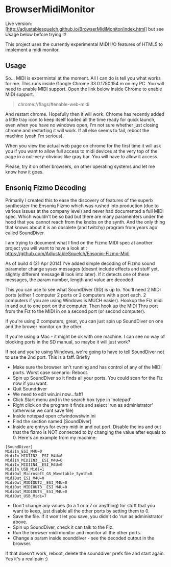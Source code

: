 BrowserMidiMonitor
==================
Live version: [http://adjustablesquelch.github.io/BrowserMidiMonitor/index.html] but see Usage below before trying it!

This project uses the currently experimental MIDI I/O features of HTML5 to implement a midi monitor.

Usage
-----
So... MIDI is expermintal at the moment. All I can do is tell you what works for me. This runs inside Google Chrome 33.0.1750.154 m on my PC. You will need to enable MIDI support. Open the link below inside Chrome to enable MIDI support.

>chrome://flags/#enable-web-midi

And restart chrome. Hopefully then it will work. Chrome has recently added a little tray icon to keep itself loaded all the time ready for quick launch, even when you have no windows open, I'm not sure whether just closing chrome and restarting it will work. If all else seems to fail, reboot the machine (yeah I'm serious).

When you view the actual web page on chrome for the first time it will ask you if you want to allow full access to midi devices at the very top of the page in a not-very-obvious like gray bar. You will have to allow it access.

Please, try it on other browsers, on other operating systems and let me know how it goes.

Ensoniq Fizmo Decoding
----------------------
Primarily I created this to ease the discovery of features of the superb synthesizer the Ensoniq Fizmo which was rushed into production (due to various issues at the company level) and never had documented a full MIDI spec. Which wouldn't be so bad but there are many paramenters under the hood that you cannot reach from the knobs on the synth. And the only thing that knows about it is an obsolete (and twitchy) program from years ago called SoundDiver.

I am trying to document what I find on the Fizmo MIDI spec at another project you will want to have a look at : https://github.com/AdjustableSquelch/Ensoniq-Fizmo-Midi

As of build 4 (21 Apr 2014) I've added simple decoding of Fizmo sound parameter change sysex messages (doesnt include effects and stuff yet, slightly different message ill look into later). If it detects one of these messages, the param number, length and value are decoded. 

This you can use to see what SoundDiver (SD) is up to. You'll need 2 MIDI ports (either 1 computer 2 ports or 2 computers with a port each. 2 computers if you are using Windows is MUCH easier). Hookup the Fiz midi in and out to one port on the computer. Then hook up the MIDI Thru port from the Fiz to the MIDI in on a second port (or second computer).

If you're using 2 computers, great, you can just spin up SoundDiver on one and the brower monitor on the other.

If you're using a Mac - it might be ok with one machine. I can see no way of blocking ports in the SD manual, so maybe it will just work?

If not and you're using Windows, we're going to have to tell SoundDiver not to use the 2nd port. This is a faff. Briefly 
+ Make sure the browser isn't running and has control of any of the MIDI ports. Worst case scenario: Reboot.
+ Spin up SoundDiver so it finds all your ports. You could scan for the Fiz now if you want.
+ Quit Sounddiver
+ We need to edit win.ini now...faff!
+ Click Start menu and in the search box type in 'notepad'
+ Right click on the program it finds and select 'run as administrator' (otherwise we cant save file)
+ Inside notepad open c:\windows\win.ini
+ Find the section named [SoundDiver]
+ Inside are entrys for every midi in and out port. Disable the ins and out that the fizmo is NOT connected to by changing the value after equals to 0. Here's an example from my machine:
```
[SoundDiver]
MidiIn_ESI_M4U=0
MidiIn_MIDIIN2__ESI_M4U=0
MidiIn_MIDIIN3__ESI_M4U=0
MidiIn_MIDIIN4__ESI_M4U=0
MidiIn_USB_Midi=1
MidiOut_Microsoft_GS_Wavetable_Synth=0
MidiOut_ESI_M4U=0
MidiOut_MIDIOUT2__ESI_M4U=0
MidiOut_MIDIOUT3__ESI_M4U=0
MidiOut_MIDIOUT4__ESI_M4U=0
MidiOut_USB_Midi=7
```
+ Don't change any values (to a 1 or a 7 or anything) for stuff that you want to keep, just disable all the other ports by setting them to 0.
+ Save the file. If it won't let you save, you didn't do 'run as administrator' above.
+ Spin up SoundDiver, check it can talk to the Fiz.
+ Run the browser midi monitor and monitor all the other ports.
+ Change a param inside sounddiver - see the decoded output in the browser.

If that doesn't work, reboot, delete the sounddiver prefs file and start again. Yes it's a real pain :)


